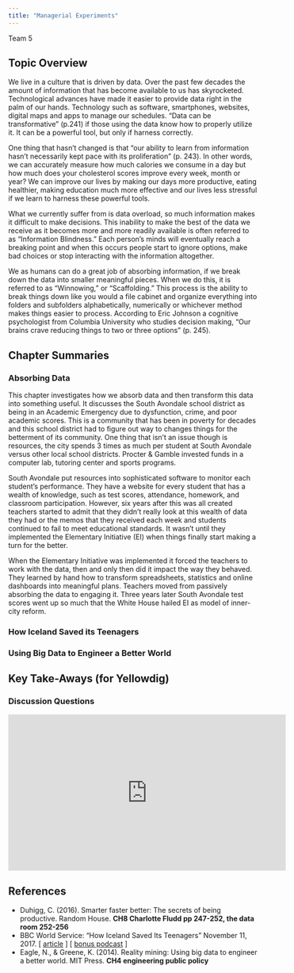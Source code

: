 ```yaml
---
title: "Managerial Experiments"
---
```


Team 5

## Topic Overview
We live in a culture that is driven by data. Over the past few decades the amount of information that has become available to us has skyrocketed. Technological advances have made it easier to provide data right in the palm of our hands. Technology such as software, smartphones, websites, digital maps and apps to manage our schedules. “Data can be transformative” (p.241) if those using the data know how to properly utilize it. It can be a powerful tool, but only if harness correctly.

One thing that hasn’t changed is that “our ability to learn from information hasn’t necessarily kept pace with its proliferation” (p. 243). In other words, we can accurately measure how much calories we consume in a day but how much does your cholesterol scores improve every week, month or year? We can improve our lives by making our days more productive, eating healthier, making education much more effective and our lives less stressful if we learn to harness these powerful tools.

What we currently suffer from is data overload, so much information makes it difficult to make decisions. This inability to make the best of the data we receive as it becomes more and more readily available is often referred to as “Information Blindness.” Each person’s minds will eventually reach a breaking point and when this occurs people start to ignore options, make bad choices or stop interacting with the information altogether.

We as humans can do a great job of absorbing information, if we break down the data into smaller meaningful pieces. When we do this, it is referred to as “Winnowing,” or “Scaffolding.” This process is the ability to break things down like you would a file cabinet and organize everything into folders and subfolders alphabetically, numerically or whichever method makes things easier to process. According to Eric Johnson a cognitive psychologist from Columbia University who studies decision making, “Our brains crave reducing things to two or three options” (p. 245).


## Chapter Summaries

### Absorbing Data
This chapter investigates how we absorb data and then transform this data into something useful. It discusses the South Avondale school district as being in an Academic Emergency due to dysfunction, crime, and poor academic scores. This is a community that has been in poverty for decades and this school district had to figure out way to changes things for the betterment of its community. One thing that isn’t an issue though is resources, the city spends 3 times as much per student at South Avondale versus other local school districts. Procter & Gamble invested funds in a computer lab, tutoring center and sports programs.

South Avondale put resources into sophisticated software to monitor each student’s performance. They have a website for every student that has a wealth of knowledge, such as test scores, attendance, homework, and classroom participation. However, six years after this was all created teachers started to admit that they didn’t really look at this wealth of data they had or the memos that they received each week and students continued to fail to meet educational standards. It wasn’t until they implemented the Elementary Initiative (EI) when things finally start making a turn for the better.

When the Elementary Initiative was implemented it forced the teachers to work with the data, then and only then did it impact the way they behaved. They learned by hand how to transform spreadsheets, statistics and online dashboards into meaningful plans. Teachers moved from passively absorbing the data to engaging it. Three years later South Avondale test scores went up so much that the White House hailed EI as model of inner-city reform.


### How Iceland Saved its Teenagers


### Using Big Data to Engineer a Better World


## Key Take-Aways (for Yellowdig)


### Discussion Questions


<iframe width="560" height="315" src="https://www.youtube.com/embed/cDbD_JSCrNo" frameborder="0" allow="accelerometer; autoplay; encrypted-media; gyroscope; picture-in-picture" allowfullscreen></iframe>


## References

*	Duhigg, C. (2016). Smarter faster better: The secrets of being productive. Random House. **CH8 Charlotte Fludd pp 247-252, the data room 252-256**  
*	BBC World Service: “How Iceland Saved Its Teenagers” November 11, 2017. [ [article](https://www.theatlantic.com/health/archive/2017/01/teens-drugs-iceland/513668/) ] [ [bonus podcast]() ]  
*	Eagle, N., & Greene, K. (2014). Reality mining: Using big data to engineer a better world. MIT Press. **CH4 engineering public policy**  





